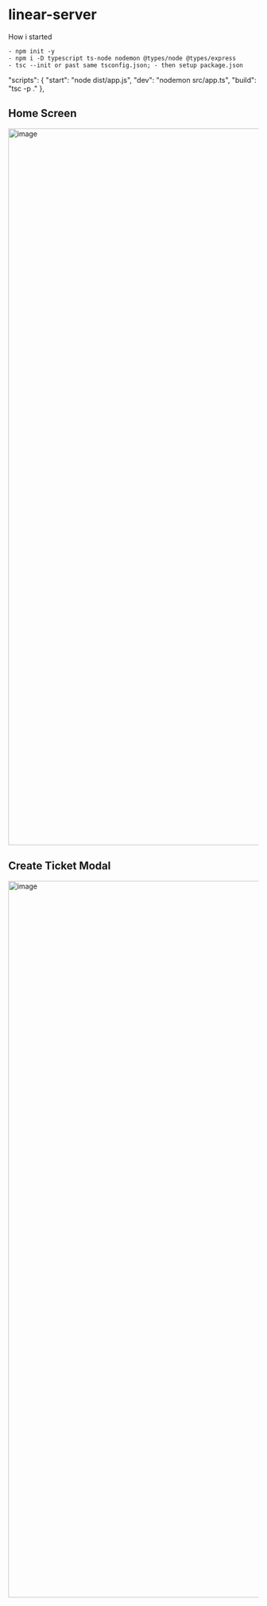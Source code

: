 # linear-server

How i started

    - npm init -y
    - npm i -D typescript ts-node nodemon @types/node @types/express
    - tsc --init or past same tsconfig.json; - then setup package.json

"scripts": {
"start": "node dist/app.js",
"dev": "nodemon src/app.ts",
"build": "tsc -p ."
},

## Home Screen

<img width="1440" alt="image" src="https://user-images.githubusercontent.com/95868808/224548458-9d0c8be6-84a8-4e6a-ada8-4947df386f28.png">

## Create Ticket Modal

<img width="1440" alt="image" src="https://user-images.githubusercontent.com/95868808/224548507-efad02c4-3ee9-4ccc-8572-4c4a5c51bb46.png">

